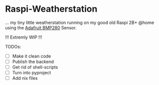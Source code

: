 # Raspi-Weatherstation

... my tiny little weatherstation running on my good old Raspi 2B+ @home using
the [Adafruit BMP280](https://www.adafruit.com/product/2651 "Adafruit BMP280")
Sensor.

!!! Extremly WIP !!!

TODOs:
- [ ] Make it clean code
- [ ] Publish the backend
- [ ] Get rid of shell-scripts
- [ ] Turn into pyproject
- [ ] Add nix files
